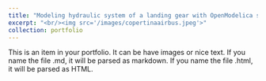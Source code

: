 ```yaml
---
title: "Modeling hydraulic system of a landing gear with OpenModelica software"
excerpt: "<br/><img src='/images/copertinaairbus.jpeg'>"
collection: portfolio
---
```


This is an item in your portfolio. It can be have images or nice text. If you name the file .md, it will be parsed as markdown. If you name the file .html, it will be parsed as HTML. 
